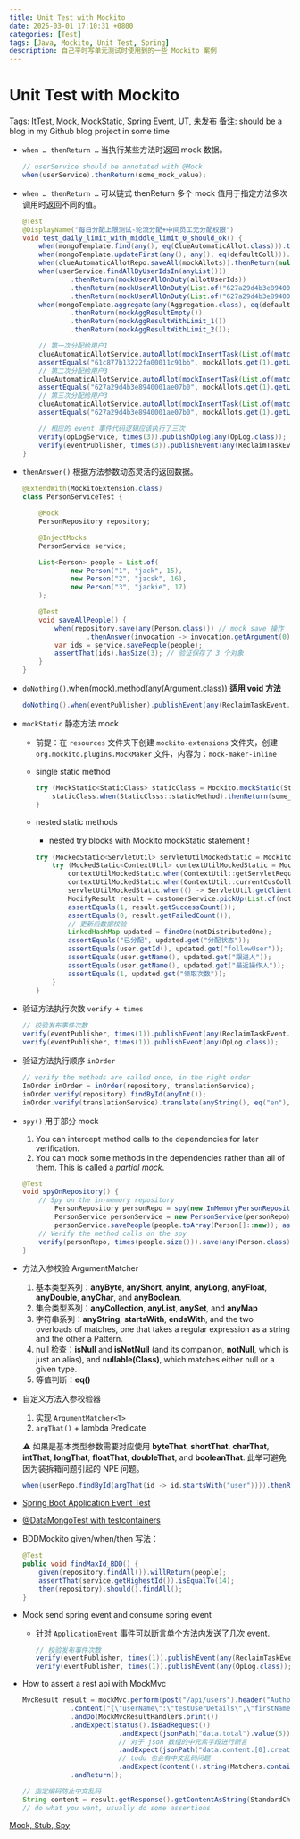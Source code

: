 ```yaml
---
title: Unit Test with Mockito
date: 2025-03-01 17:10:31 +0800
categories: [Test]
tags: [Java, Mockito, Unit Test, Spring]
description: 自己平时写单元测试时使用到的一些 Mockito 案例
---
```


# Unit Test with Mockito

Tags: ItTest, Mock, MockStatic, Spring Event, UT, 未发布
备注: should be a blog in my Github blog project in some time

- `when … thenReturn …` 当执行某些方法时返回 mock 数据。
    
    ```java
    // userService should be annotated with @Mock
    when(userService).thenReturn(some_mock_value);
    ```
    
- `when … thenReturn …` 可以链式 thenReturn 多个 mock 值用于指定方法多次调用时返回不同的值。
    
    ```java
    @Test
    @DisplayName("每日分配上限测试-轮流分配+中间员工无分配权限")
    void test_daily_limit_with_middle_limit_0_should_ok() {
        when(mongoTemplate.find(any(), eq(ClueAutomaticAllot.class))).thenReturn(mockAllots);
        when(mongoTemplate.updateFirst(any(), any(), eq(defaultColl))).thenReturn(mockResult());
        when(clueAutomaticAllotRepo.saveAll(mockAllots)).thenReturn(null);
        when(userService.findAllByUserIdsIn(anyList()))
                .thenReturn(mockUserAllOnDuty(allotUserIds))
                .thenReturn(mockUserAllOnDuty(List.of("627a29d4b3e8940001ae07b0")))
                .thenReturn(mockUserAllOnDuty(List.of("627a29d4b3e8940001ae07b0")));
        when(mongoTemplate.aggregate(any(Aggregation.class), eq(defaultColl), eq(UserAllotData.class)))
                .thenReturn(mockAggResultEmpty())
                .thenReturn(mockAggResultWithLimit_1())
                .thenReturn(mockAggResultWithLimit_2());
    
        // 第一次分配给用户1
        clueAutomaticAllotService.autoAllot(mockInsertTask(List.of(matchPoolAndChannel_1())));
        assertEquals("61c877b13222fa00011c91bb", mockAllots.get(1).getLastAllotUser());
        // 第二次分配给用户3
        clueAutomaticAllotService.autoAllot(mockInsertTask(List.of(matchPoolAndChannel_1())));
        assertEquals("627a29d4b3e8940001ae07b0", mockAllots.get(1).getLastAllotUser());
        // 第三次分配给用户3
        clueAutomaticAllotService.autoAllot(mockInsertTask(List.of(matchPoolAndChannel_1())));
        assertEquals("627a29d4b3e8940001ae07b0", mockAllots.get(1).getLastAllotUser());
    
        // 相应的 event 事件代码逻辑应该执行了三次
        verify(opLogService, times(3)).publishOplog(any(OpLog.class));
        verify(eventPublisher, times(3)).publishEvent(any(ReclaimTaskEvent.class));
    }
    ```
    
- `thenAnswer()` 根据方法参数动态灵活的返回数据。
    
    ```java
    @ExtendWith(MockitoExtension.class)
    class PersonServiceTest {
    
        @Mock
        PersonRepository repository;
    
        @InjectMocks
        PersonService service;
    
        List<Person> people = List.of(
                new Person("1", "jack", 15),
                new Person("2", "jacsk", 16),
                new Person("3", "jackie", 17)
        );
    
        @Test
        void saveAllPeople() {
            when(repository.save(any(Person.class))) // mock save 操作
                    .thenAnswer(invocation -> invocation.getArgument(0)); // 返回传入的参数
            var ids = service.savePeople(people);
            assertThat(ids).hasSize(3); // 验证保存了 3 个对象
        }
    }
    ```
    
- `doNothing()`.when(mock).method(any(Argument.class))  **适用 void 方法**
    
    ```java
    doNothing().when(eventPublisher).publishEvent(any(ReclaimTaskEvent.class));
    ```
    
- `mockStatic`  静态方法 mock
    - 前提：在 `resources` 文件夹下创建 `mockito-extensions` 文件夹，创建 
    `org.mockito.plugins.MockMaker` 文件，内容为：`mock-maker-inline`
    - single static method
        
        ```java
        try (MockStatic<StaticClass> staticClass = Mockito.mockStatic(StaticClass.class)) {
            staticClass.when(StaticClsss::staticMethod).thenReturn(some_mock_value);
        }
        ```
        
    - nested static methods
        - nested try blocks with Mockito mockStatic statement！
        
        ```java
        try (MockedStatic<ServletUtil> servletUtilMockedStatic = Mockito.mockStatic(ServletUtil.class)) {
            try (MockedStatic<ContextUtil> contextUtilMockedStatic = Mockito.mockStatic(ContextUtil.class)) {
                contextUtilMockedStatic.when(ContextUtil::getServletRequest).thenReturn(null);
                contextUtilMockedStatic.when(ContextUtil::currentCusColl).thenReturn(cusColl);
                servletUtilMockedStatic.when(() -> ServletUtil.getClientIP(null)).thenReturn("0.0.0.0");
                ModifyResult result = customerService.pickUp(List.of(notDistributedOne));
                assertEquals(1, result.getSuccessCount());
                assertEquals(0, result.getFailedCount());
                // 更新后数据校验
                LinkedHashMap updated = findOne(notDistributedOne);
                assertEquals("已分配", updated.get("分配状态"));
                assertEquals(user.getId(), updated.get("followUser"));
                assertEquals(user.getName(), updated.get("跟进人"));
                assertEquals(user.getName(), updated.get("最近操作人"));
                assertEquals(1, updated.get("领取次数"));
            }
        }
        ```
        
- 验证方法执行次数 `verify + times`
    
    ```java
    // 校验发布事件次数
    verify(eventPublisher, times(1)).publishEvent(any(ReclaimTaskEvent.class));
    verify(eventPublisher, times(1)).publishEvent(any(OpLog.class));
    ```
    
- 验证方法执行顺序 `inOrder`
    
    ```java
    // verify the methods are called once, in the right order
    InOrder inOrder = inOrder(repository, translationService);
    inOrder.verify(repository).findById(anyInt());
    inOrder.verify(translationService).translate(anyString(), eq("en"), eq("en"));
    ```
    
- `spy()` 用于部分 mock
    
    1. You can intercept method calls to the dependencies for later verification.
    2. You can mock some methods in the dependencies rather than all of them. This is called a *partial mock*.
    
    ```java
    @Test
    void spyOnRepository() {
        // Spy on the in-memory repository
    		PersonRepository personRepo = spy(new InMemoryPersonRepository()); 
    		PersonService personService = new PersonService(personRepo);
    		personService.savePeople(people.toArray(Person[]::new)); assertThat(personRepo.findAll()).isEqualTo(people);
        // Verify the method calls on the spy
        verify(personRepo, times(people.size())).save(any(Person.class));
    }
    ```
    
- 方法入参校验 ArgumentMatcher
    1. 基本类型系列：**anyByte**, **anyShort**, **anyInt**, **anyLong**, **anyFloat**, **anyDouble**, **anyChar**, and **anyBoolean**.
    2. 集合类型系列：**anyCollection**, **anyList**, **anySet**, and **anyMap**
    3. 字符串系列：**anyString**, **startsWith**, **endsWith**, and the two overloads of matches, one that takes a regular expression as a string and the other a Pattern.
    4. null 检查：**isNull** and **isNotNull** (and its companion, **notNull**, which is just an alias), and n**ullable(Class)**, which matches either null or a given type.
    5. 等值判断：**eq()**
- 自定义方法入参校验器
    1. 实现 `ArgumentMatcher<T>`
    2. `argThat()` + lambda Predicate
    
    ⚠️ 如果是基本类型参数需要对应使用 **byteThat**, **shortThat**, **charThat**, **intThat**, **longThat**, **floatThat**, **doubleThat**, and **booleanThat**. 此举可避免因为装拆箱问题引起的 NPE 问题。
    
    ```java
    when(userRepo.findById(argThat(id -> id.startsWith("user")))).thenReturn(Optional.of(user));
    ```
    
- [Spring Boot Application Event Test](https://rieckpil.de/record-spring-events-when-testing-spring-boot-applications/)
- [@DataMongoTest with testcontainers](https://rieckpil.de/mongodb-testcontainers-setup-for-datamongotest/)
- BDDMockito given/when/then 写法：
    
    ```java
    @Test
    public void findMaxId_BDD() {
        given(repository.findAll()).willReturn(people);
        assertThat(service.getHighestId()).isEqualTo(14);
        then(repository).should().findAll();
    }
    ```
    
- Mock send spring event and consume spring event
    - 针对 `ApplicationEvent` 事件可以断言单个方法内发送了几次 event.
        
        ```java
        // 校验发布事件次数
        verify(eventPublisher, times(1)).publishEvent(any(ReclaimTaskEvent.class));
        verify(eventPublisher, times(1)).publishEvent(any(OpLog.class));
        ```
        
- How to assert a rest api with MockMvc
    
    ```java
    MvcResult result = mockMvc.perform(post("/api/users").header("Authorization", base64ForTestUser).contentType(MediaType.APPLICATION_JSON)
                .content("{\"userName\":\"testUserDetails\",\"firstName\":\"xxx\",\"lastName\":\"xxx\",\"password\":\"xxx\"}"))
                .andDo(MockMvcResultHandlers.print())
                .andExpect(status().isBadRequest())
    						.andExpect(jsonPath("data.total").value(5))
    						// 对于 json 数组的中元素字段进行断言
    						.andExpect(jsonPath("data.content.[0].createUser").value("62c7ec65baaca09ad14dbd9f"))
    						// todo 也会有中文乱码问题
    						.andExpect(content().string(Matchers.containsString("expected string")))
                .andReturn();
    
    // 指定编码防止中文乱码
    String content = result.getResponse().getContentAsString(StandardCharsets.UTF_8);
    // do what you want, usually do some assertions
    ```
    

[Mock, Stub, Spy](https://www.notion.so/Mock-Stub-Spy-5a0abffb89f240c381b2f616ded41441?pvs=21)
